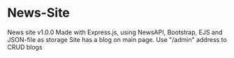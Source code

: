 # News-Site
News site v1.0.0
Made with Express.js, using NewsAPI, Bootstrap, EJS and JSON-file as storage
Site has a blog on main page. 
Use "/admin" address to CRUD blogs
